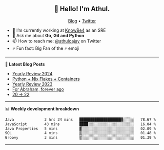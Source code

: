 <h2 align="center">👋 Hello! I'm Athul.</h2>
<p align="center">
  <a href="https://blog.athulcyriac.in">Blog</a> •
  <a href="https://twitter.com/athulcajay">Twitter</a>
</p>


- 🔭 I’m currently working at [KnowBe4](https://knowbe4.com) as an SRE
- 💬 Ask me about **Go, Git and Python**
- 📫 How to reach me: [@athulcajay](https://twitter.com/athulcajay) on Twitter
- ⚡ Fun fact: Big Fan of the :zap: emoji

-------

**📝 Latest Blog Posts**

<!-- BLOG-POST-LIST:START -->
- [Yearly Review 2024](https://blog.athulcyriac.in/blog/2024/)
- [Python + Nix Flakes + Containers](https://blog.athulcyriac.in/blog/docker-nix-python/)
- [Yearly Review 2023](https://blog.athulcyriac.in/blog/2023/)
- [For Abraham, forever ago](https://blog.athulcyriac.in/blog/abraham/)
- [20 → 22](https://blog.athulcyriac.in/blog/20-and-22/)
<!-- BLOG-POST-LIST:END -->

-------

📊 **Weekly development breakdown**
<!--START_SECTION:waka-->

```txt
Java              3 hrs 34 mins   ███████████████████▓░░░░░   78.67 %
JavaScript        43 mins         ████░░░░░░░░░░░░░░░░░░░░░   16.04 %
Java Properties   5 mins          ▓░░░░░░░░░░░░░░░░░░░░░░░░   02.09 %
SQL               4 mins          ▒░░░░░░░░░░░░░░░░░░░░░░░░   01.48 %
Groovy            3 mins          ▒░░░░░░░░░░░░░░░░░░░░░░░░   01.39 %
```

<!--END_SECTION:waka-->

-------
